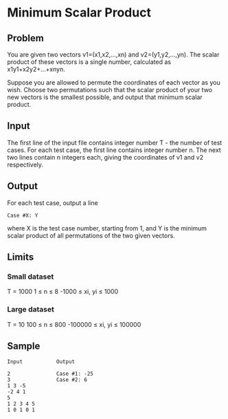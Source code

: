 Minimum Scalar Product
======================

## Problem

You are given two vectors v1=(x1,x2,...,xn) and v2=(y1,y2,...,yn). The scalar
product of these vectors is a single number, calculated as x1y1+x2y2+...+xnyn.

Suppose you are allowed to permute the coordinates of each vector as you wish.
Choose two permutations such that the scalar product of your two new vectors is
the smallest possible, and output that minimum scalar product.

## Input

The first line of the input file contains integer number T - the number of test
cases. For each test case, the first line contains integer number n. The next
two lines contain n integers each, giving the coordinates of v1 and v2
respectively.

## Output

For each test case, output a line

    Case #X: Y

where X is the test case number, starting from 1, and Y is the minimum scalar
product of all permutations of the two given vectors.

## Limits

### Small dataset

T = 1000
1 ≤ n ≤ 8
-1000 ≤ xi, yi ≤ 1000

### Large dataset

T = 10
100 ≤ n ≤ 800
-100000 ≤ xi, yi ≤ 100000

## Sample

    Input           Output

    2               Case #1: -25
    3               Case #2: 6
    1 3 -5
    -2 4 1
    5
    1 2 3 4 5
    1 0 1 0 1
